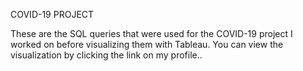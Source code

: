 COVID-19 PROJECT



These are the SQL queries that were used for the COVID-19 project I worked on before visualizing them with Tableau. You can view the visualization by clicking the link on my profile..
